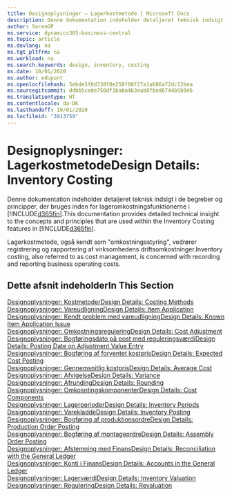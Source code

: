 ```yaml
---
title: Designoplysninger – Lagerkostmetode | Microsoft Docs
description: Denne dokumentation indeholder detaljeret teknisk indsigt i de begreber og principper, der bruges inden for lageromkostningsfunktionerne i Business Central.
author: SorenGP
ms.service: dynamics365-business-central
ms.topic: article
ms.devlang: na
ms.tgt_pltfrm: na
ms.workload: na
ms.search.keywords: design, inventory, costing
ms.date: 10/01/2020
ms.author: edupont
ms.openlocfilehash: 5ebde5f0d330f0e258f08f27a1a686a72dc12bea
ms.sourcegitcommit: ddbb5cede750df1baba4b3eab8fbed6744b5b9d6
ms.translationtype: HT
ms.contentlocale: da-DK
ms.lasthandoff: 10/01/2020
ms.locfileid: "3913759"
---
```

# <a name="design-details-inventory-costing"></a><span data-ttu-id="db728-103">Designoplysninger: Lagerkostmetode</span><span class="sxs-lookup"><span data-stu-id="db728-103">Design Details: Inventory Costing</span></span>
<span data-ttu-id="db728-104">Denne dokumentation indeholder detaljeret teknisk indsigt i de begreber og principper, der bruges inden for lageromkostningsfunktionerne i [!INCLUDE[d365fin](includes/d365fin_md.md)].</span><span class="sxs-lookup"><span data-stu-id="db728-104">This documentation provides detailed technical insight to the concepts and principles that are used within the Inventory Costing features in [!INCLUDE[d365fin](includes/d365fin_md.md)].</span></span>  

<span data-ttu-id="db728-105">Lagerkostmetode, også kendt som "omkostningsstyring", vedrører registrering og rapportering af virksomhedens driftsomkostninger.</span><span class="sxs-lookup"><span data-stu-id="db728-105">Inventory costing, also referred to as cost management, is concerned with recording and reporting business operating costs.</span></span>  

## <a name="in-this-section"></a><span data-ttu-id="db728-106">Dette afsnit indeholder</span><span class="sxs-lookup"><span data-stu-id="db728-106">In This Section</span></span>  
[<span data-ttu-id="db728-107">Designoplysninger: Kostmetoder</span><span class="sxs-lookup"><span data-stu-id="db728-107">Design Details: Costing Methods</span></span>](design-details-costing-methods.md)  
[<span data-ttu-id="db728-108">Designoplysninger: Vareudligning</span><span class="sxs-lookup"><span data-stu-id="db728-108">Design Details: Item Application</span></span>](design-details-item-application.md)  
[<span data-ttu-id="db728-109">Designoplysninger: Kendt problem med vareudligning</span><span class="sxs-lookup"><span data-stu-id="db728-109">Design Details: Known Item Application Issue</span></span>](design-details-inventory-zero-level-open-item-ledger-entries.md)  
[<span data-ttu-id="db728-110">Designoplysninger: Omkostningsregulering</span><span class="sxs-lookup"><span data-stu-id="db728-110">Design Details: Cost Adjustment</span></span>](design-details-cost-adjustment.md)  
[<span data-ttu-id="db728-111">Designoplysninger: Bogføringsdato på post med reguleringsværdi</span><span class="sxs-lookup"><span data-stu-id="db728-111">Design Details: Posting Date on Adjustment Value Entry</span></span>](design-details-inventory-adjustment-value-entry-posting-date.md)  
[<span data-ttu-id="db728-112">Designoplysninger: Bogføring af forventet kostpris</span><span class="sxs-lookup"><span data-stu-id="db728-112">Design Details: Expected Cost Posting</span></span>](design-details-expected-cost-posting.md)  
[<span data-ttu-id="db728-113">Designoplysninger: Gennemsnitlig kostpris</span><span class="sxs-lookup"><span data-stu-id="db728-113">Design Details: Average Cost</span></span>](design-details-average-cost.md)  
[<span data-ttu-id="db728-114">Designoplysninger: Afvigelse</span><span class="sxs-lookup"><span data-stu-id="db728-114">Design Details: Variance</span></span>](design-details-variance.md)  
[<span data-ttu-id="db728-115">Designoplysninger: Afrunding</span><span class="sxs-lookup"><span data-stu-id="db728-115">Design Details: Rounding</span></span>](design-details-rounding.md)  
[<span data-ttu-id="db728-116">Designoplysninger: Omkosntingskomponenter</span><span class="sxs-lookup"><span data-stu-id="db728-116">Design Details: Cost Components</span></span>](design-details-cost-components.md)  
[<span data-ttu-id="db728-117">Designoplysninger: Lagerperioder</span><span class="sxs-lookup"><span data-stu-id="db728-117">Design Details: Inventory Periods</span></span>](design-details-inventory-periods.md)  
[<span data-ttu-id="db728-118">Designoplysninger: Varekladde</span><span class="sxs-lookup"><span data-stu-id="db728-118">Design Details: Inventory Posting</span></span>](design-details-inventory-posting.md)  
[<span data-ttu-id="db728-119">Designoplysninger: Bogføring af produktionsordre</span><span class="sxs-lookup"><span data-stu-id="db728-119">Design Details: Production Order Posting</span></span>](design-details-production-order-posting.md)  
[<span data-ttu-id="db728-120">Designoplysninger: Bogføring af montageordre</span><span class="sxs-lookup"><span data-stu-id="db728-120">Design Details: Assembly Order Posting</span></span>](design-details-assembly-order-posting.md)  
[<span data-ttu-id="db728-121">Designoplysninger: Afstemning med Finans</span><span class="sxs-lookup"><span data-stu-id="db728-121">Design Details: Reconciliation with the General Ledger</span></span>](design-details-reconciliation-with-the-general-ledger.md)  
[<span data-ttu-id="db728-122">Designoplysninger: Konti i Finans</span><span class="sxs-lookup"><span data-stu-id="db728-122">Design Details: Accounts in the General Ledger</span></span>](design-details-accounts-in-the-general-ledger.md)  
[<span data-ttu-id="db728-123">Designoplysninger: Lagerværdi</span><span class="sxs-lookup"><span data-stu-id="db728-123">Design Details: Inventory Valuation</span></span>](design-details-inventory-valuation.md)  
[<span data-ttu-id="db728-124">Designoplysninger: Regulering</span><span class="sxs-lookup"><span data-stu-id="db728-124">Design Details: Revaluation</span></span>](design-details-revaluation.md)
